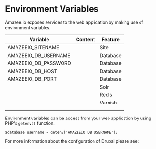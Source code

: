 # Environment Variables

Amazee.io exposes services to the web application by making use of environment variables.

| Variable   | Content  | Feature  |
|---|---|---|
| AMAZEEIO_SITENAME  |   | Site  |
| AMAZEEIO_DB_USERNAME |   |  Database |
| AMAZEEIO_DB_PASSWORD  |   |   Database|
| AMAZEEIO_DB_HOST  |   |   Database|
| AMAZEEIO_DB_PORT  |   |   Database|
|   |   |   Solr |
|   |   |   Redis |
|   |   |   Varnish |
|   |   |   |
|   |   |   |

Environment variables can be access from your web application by using PHP's `getenv()` function.
```
$database_username = getenv('AMAZEEIO_DB_USERNAME');
```
For more information about the configuration of Drupal please see: [](drupal/settings_php_files)